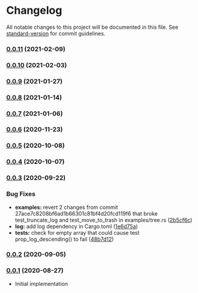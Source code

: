 # Changelog

All notable changes to this project will be documented in this file. See [standard-version](https://github.com/conventional-changelog/standard-version) for commit guidelines.

### [0.0.11](https://github.com/maidsafe/crdt_tree/compare/v0.0.10...v0.0.11) (2021-02-09)

### [0.0.10](https://github.com/maidsafe/crdt_tree/compare/v0.0.9...v0.0.10) (2021-02-03)

### [0.0.9](https://github.com/maidsafe/crdt_tree/compare/v0.0.8...v0.0.9) (2021-01-27)

### [0.0.8](https://github.com/maidsafe/crdt_tree/compare/v0.0.7...v0.0.8) (2021-01-14)

### [0.0.7](https://github.com/maidsafe/crdt_tree/compare/v0.0.6...v0.0.7) (2021-01-06)

### [0.0.6](https://github.com/maidsafe/crdt_tree/compare/v0.0.5...v0.0.6) (2020-11-23)

### [0.0.5](https://github.com/maidsafe/crdt_tree/compare/v0.0.4...v0.0.5) (2020-10-08)

### [0.0.4](https://github.com/maidsafe/crdt_tree/compare/v0.0.3...v0.0.4) (2020-10-07)

### [0.0.3](https://github.com/maidsafe/crdt_tree/compare/v0.0.2...v0.0.3) (2020-09-22)


### Bug Fixes

* **examples:** revert 2 changes from commit 27ace7c8208bf6ad1b66301c81bf4d20fcd119f6 that broke test_truncate_log and test_move_to_trash in examples/tree.rs ([2b5cf6c](https://github.com/maidsafe/crdt_tree/commit/2b5cf6c4095667e8e33465e6084a7da040ed410d))
* **log:** add log dependency in Cargo.toml ([1e6d75a](https://github.com/maidsafe/crdt_tree/commit/1e6d75a9f1a762935f9cd2cb13667b589894b310))
* **tests:** check for empty array that could cause test prop_log_descending() to fail ([48b7d12](https://github.com/maidsafe/crdt_tree/commit/48b7d121c26bb8f48b401a76d48ec3bd735ef705))

### [0.0.2](https://github.com/maidsafe/crdt_tree/compare/v0.0.1...v0.0.2) (2020-09-05)

### [0.0.1](https://github.com/maidsafe/crdt_tree/compare/v0.0.1...v0.0.1) (2020-08-27)
* Initial implementation
